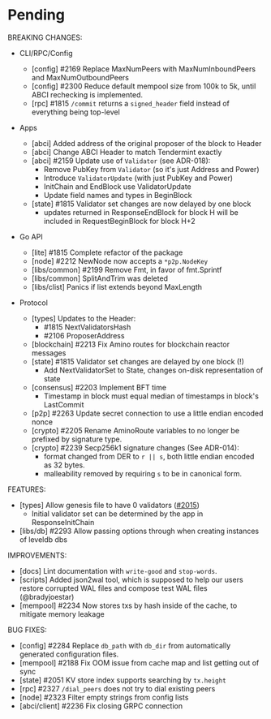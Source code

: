 # Pending

BREAKING CHANGES:

* CLI/RPC/Config

    - [config] \#2169 Replace MaxNumPeers with MaxNumInboundPeers and MaxNumOutboundPeers
    - [config] \#2300 Reduce default mempool size from 100k to 5k, until ABCI rechecking is implemented.
    - [rpc] \#1815 `/commit` returns a `signed_header` field instead of everything being
      top-level

* Apps

    - [abci] Added address of the original proposer of the block to Header
    - [abci] Change ABCI Header to match Tendermint exactly
    - [abci] \#2159 Update use of `Validator` (see ADR-018):
        - Remove PubKey from `Validator` (so it's just Address and Power)
        - Introduce `ValidatorUpdate` (with just PubKey and Power)
        - InitChain and EndBlock use ValidatorUpdate
        - Update field names and types in BeginBlock
    - [state] \#1815 Validator set changes are now delayed by one block
        - updates returned in ResponseEndBlock for block H will be included in
        RequestBeginBlock for block H+2

* Go API

    - [lite] \#1815 Complete refactor of the package
    - [node] \#2212 NewNode now accepts a `*p2p.NodeKey`
    - [libs/common] \#2199 Remove Fmt, in favor of fmt.Sprintf
    - [libs/common] SplitAndTrim was deleted
    - [libs/clist] Panics if list extends beyond MaxLength

* Protocol

    - [types] Updates to the Header:
        - \#1815 NextValidatorsHash
        - \#2106 ProposerAddress
    - [blockchain] \#2213 Fix Amino routes for blockchain reactor messages
    - [state] \#1815 Validator set changes are delayed by one block (!)
        - Add NextValidatorSet to State, changes on-disk representation of state
    - [consensus] \#2203 Implement BFT time
        - Timestamp in block must equal median of timestamps in block's LastCommit
    - [p2p] \#2263 Update secret connection to use a little endian encoded nonce
    - [crypto] \#2205 Rename AminoRoute variables to no longer be prefixed by signature type.
    - [crypto] \#2239 Secp256k1 signature changes (See ADR-014):
        - format changed from DER to `r || s`, both little endian encoded as 32 bytes.
        - malleability removed by requiring `s` to be in canonical form.


FEATURES:
- [types] Allow genesis file to have 0 validators ([#2015](https://github.com/tendermint/tendermint/issues/2015))
    - Initial validator set can be determined by the app in ResponseInitChain
- [libs/db] \#2293 Allow passing options through when creating instances of leveldb dbs

IMPROVEMENTS:
- [docs] Lint documentation with `write-good` and `stop-words`.
- [scripts] Added json2wal tool, which is supposed to help our users restore
  corrupted WAL files and compose test WAL files (@bradyjoestar)
- [mempool] \#2234 Now stores txs by hash inside of the cache, to mitigate memory leakage

BUG FIXES:
- [config] \#2284 Replace `db_path` with `db_dir` from automatically generated configuration files.
- [mempool] \#2188 Fix OOM issue from cache map and list getting out of sync
- [state] #2051 KV store index supports searching by `tx.height`
- [rpc] \#2327 `/dial_peers` does not try to dial existing peers
- [node] \#2323 Filter empty strings from config lists
- [abci/client] \#2236 Fix closing GRPC connection
